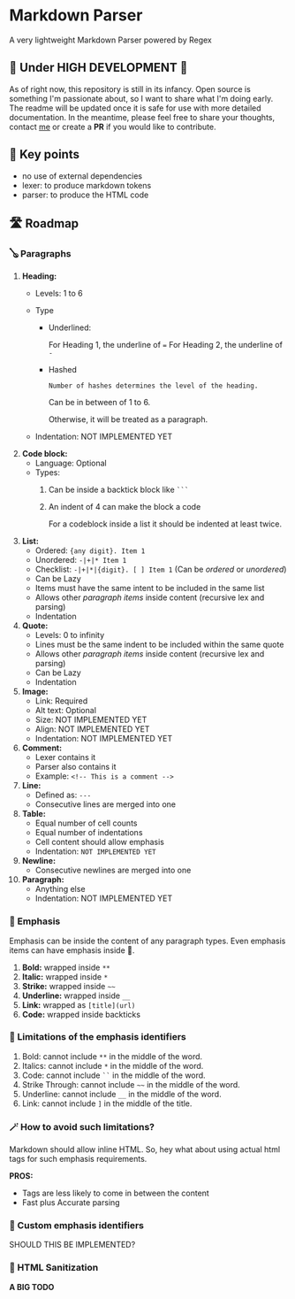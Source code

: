 # Markdown Parser
A very lightweight Markdown Parser powered by Regex

## 🚧 Under HIGH DEVELOPMENT 🚧

As of right now, this repository is still in its infancy.
Open source is something I'm passionate about, so I want to share what I'm doing early.
The readme will be updated once it is safe for use with more detailed documentation.
In the meantime, please feel free to share your thoughts, contact [me](https://kiranparajuli.com.np) or create a **PR** if you would like to contribute.


## 🔑 Key points
- no use of external dependencies
- lexer: to produce markdown tokens
- parser: to produce the HTML code

## 🛣️ Roadmap

### 🪕 Paragraphs
1. **Heading:**
   - Levels: 1 to 6
   - Type
     - Underlined:

        For Heading 1, the underline of `=`
        For Heading 2, the underline of `-`

     - Hashed

		   Number of hashes determines the level of the heading.

       Can be in between of 1 to 6.

       Otherwise, it will be treated as a paragraph.

   - Indentation: NOT IMPLEMENTED YET
2. **Code block:**
    - Language: Optional
    - Types:
        1. Can be inside a backtick block like <code>```</code>
        2. An indent of 4 can make the block a code

           For a codeblock inside a list
           it should be indented at least twice.
3. **List:**
    - Ordered: `{any digit}. Item 1`
    - Unordered: `-|+|* Item 1`
    - Checklist: `-|+|*|{digit}. [ ] Item 1` (Can be _ordered_ or _unordered_)
    - Can be Lazy
    - Items must have the same intent to be included in the same list
    - Allows other _paragraph items_ inside content (recursive lex and parsing)
    - Indentation
4. **Quote:**
    - Levels: 0 to infinity
    - Lines must be the same indent to be included within the same quote
    - Allows other _paragraph items_ inside content (recursive lex and parsing)
    - Can be Lazy
    - Indentation
5. **Image:**
    - Link: Required
    - Alt text: Optional
    - Size: NOT IMPLEMENTED YET
    - Align: NOT IMPLEMENTED YET
    - Indentation: NOT IMPLEMENTED YET
6. **Comment:**
    - Lexer contains it
    - Parser also contains it
    - Example: `<!-- This is a comment -->`
7. **Line:**
    - Defined as: `---`
    - Consecutive lines are merged into one
8. **Table:**
    - Equal number of cell counts
    - Equal number of indentations
    - Cell content should allow emphasis
    - Indentation: `NOT IMPLEMENTED YET`
9. **Newline:**
    - Consecutive newlines are merged into one
10. **Paragraph:**
    - Anything else
    - Indentation: NOT IMPLEMENTED YET

### 🎺 Emphasis
Emphasis can be inside the content of any paragraph types. Even emphasis items can have emphasis inside 🤩.

1. **Bold:** wrapped inside `**`
2. **Italic:** wrapped inside `*`
3. **Strike:** wrapped inside `~~`
4. **Underline:** wrapped inside `__`
5. **Link:** wrapped as `[title](url)`
6. **Code:** wrapped inside backticks

### 😤 Limitations of the emphasis identifiers

1. Bold: cannot include `**` in the middle of the word.
2. Italics: cannot include `*` in the middle of the word.
3. Code: cannot include <code>``</code> in the middle of the word.
4. Strike Through: cannot include `~~` in the middle of the word.
5. Underline: cannot include `__` in the middle of the word.
6. Link: cannot include `]` in the middle of the title.


### 🪄 How to avoid such limitations?
Markdown should allow inline HTML. So, hey what about using actual html tags for such emphasis requirements.

**PROS:**
- Tags are less likely to come in between the content
- Fast plus Accurate parsing

### 🤔 Custom emphasis identifiers
SHOULD THIS BE IMPLEMENTED?


### 👻 HTML Sanitization
**A BIG TODO**
